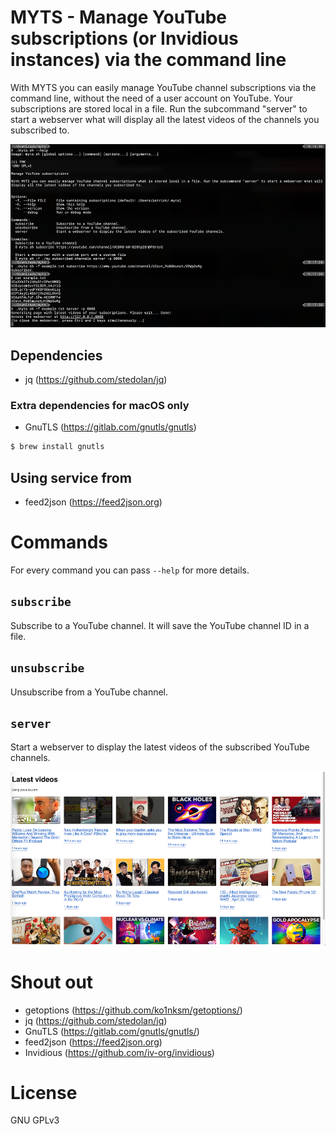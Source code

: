 # MYTS - Manage YouTube subscriptions (or Invidious instances) via the command line

With MYTS you can easily manage YouTube channel subscriptions via the command line, without the need of a user account on YouTube. Your subscriptions are stored local in a file. Run the subcommand "server" to start a webserver what will display all the latest videos of the channels you subscribed to.

![Command line example](https://github.com/pmk/myts/blob/master/example/1-command-line.png?raw=true)

## Dependencies

- jq (https://github.com/stedolan/jq)

### Extra dependencies for macOS only

- GnuTLS (https://gitlab.com/gnutls/gnutls)

```sh
$ brew install gnutls
```

## Using service from

- feed2json (https://feed2json.org)

# Commands

For every command you can pass `--help` for more details.

## `subscribe`

Subscribe to a YouTube channel. It will save the YouTube channel ID in a file.

## `unsubscribe`

Unsubscribe from a YouTube channel.

## `server`

Start a webserver to display the latest videos of the subscribed YouTube channels.

![Webserver example](https://github.com/pmk/myts/blob/master/example/2-webserver.png?raw=true)

# Shout out

- getoptions (https://github.com/ko1nksm/getoptions/)
- jq (https://github.com/stedolan/jq)
- GnuTLS (https://gitlab.com/gnutls/gnutls/)
- feed2json (https://feed2json.org)
- Invidious (https://github.com/iv-org/invidious)

# License

GNU GPLv3
